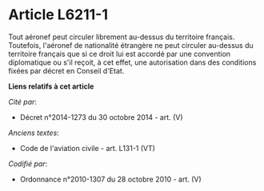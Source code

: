 # Article L6211-1

Tout aéronef peut circuler librement au-dessus du territoire français. Toutefois, l'aéronef de nationalité étrangère ne peut
circuler au-dessus du territoire français que si ce droit lui est accordé par une convention diplomatique ou s'il reçoit, à
cet effet, une autorisation dans des conditions fixées par décret en Conseil d'Etat.

**Liens relatifs à cet article**

_Cité par_:

  - Décret n°2014-1273 du 30 octobre 2014 - art. (V)

_Anciens textes_:

  - Code de l'aviation civile - art. L131-1 (VT)

_Codifié par_:

  - Ordonnance n°2010-1307 du 28 octobre 2010 - art. (V)
